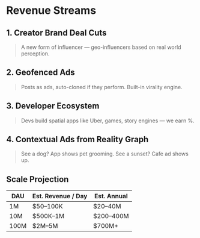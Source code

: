 # Revenue Streams

## 1. Creator Brand Deal Cuts
> A new form of influencer — geo-influencers based on real world perception.

## 2. Geofenced Ads
> Posts as ads, auto-cloned if they perform. Built-in virality engine.

## 3. Developer Ecosystem
> Devs build spatial apps like Uber, games, story engines — we earn %.

## 4. Contextual Ads from Reality Graph
> See a dog? App shows pet grooming.
> See a sunset? Cafe ad shows up.

## Scale Projection

| DAU       | Est. Revenue / Day | Est. Annual |
|-----------|--------------------|-------------|
| 1M        | $50–100K           | $20–40M     |
| 10M       | $500K–1M           | $200–400M   |
| 100M      | $2M–5M             | $700M+      |